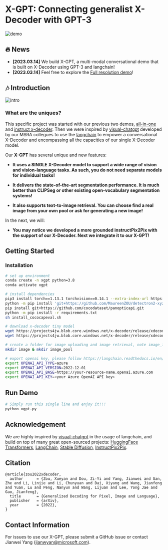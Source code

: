 # X-GPT: Connecting generalist X-Decoder with GPT-3

![demo](https://user-images.githubusercontent.com/11957155/225451614-62c6f129-5c4a-4706-971c-0c90024a2bfa.gif)

## :fire: News

* **[2023.03.14]** We build X-GPT, a multi-modal conversational demo that is built on X-Decoder using GPT-3 and langchain!
* **[2023.03.14]** Feel free to explore the [Full resolution demo](https://youtu.be/GopwIdLb6GU)!

## :notes: Introduction

![intro](https://user-images.githubusercontent.com/11957155/225476626-80ba3c57-f831-41dd-8a66-6516b93e7bc9.png)

### What are the uniques?

This specific project was started with our previous two demos, [all-in-one](https://huggingface.co/spaces/xdecoder/Demo) and [instruct x-decoder](https://huggingface.co/spaces/xdecoder/Instruct-X-Decoder). Then we were inspired by [visual-chatgpt](https://github.com/microsoft/visual-chatgpt) developed by our MSRA collegues to use the [langchain](https://github.com/hwchase17/langchain) to empower a conversational X-Decoder and encompassing all the capacities of our single X-Decoder model.

Our **X-GPT** has several unique and new features:

* **It uses a SINGLE X-Decoder model to support a wide range of vision and vision-language tasks. As such, you do not need separate models for individual tasks!**

* **It delivers the state-of-the-art segmentation performance. It is much better than CLIPSeg or other existing open-vocabulary segmentation systems!**

* **It also supports text-to-image retrieval. You can choose find a real image from your own pool or ask for generating a new image!**

In the next, we will:

* **You may notice we developed a more grounded instructPix2Pix with the support of our X-Decoder. Next we integrate it to our X-GPT!**

## Getting Started

### Installation
```sh
# set up environment
conda create -n xgpt python=3.8
conda activate xgpt

# install dependencies
pip3 install torch==1.13.1 torchvision==0.14.1 --extra-index-url https://download.pytorch.org/whl/cu113
python -m pip install 'git+https://github.com/MaureenZOU/detectron2-xyz.git'
pip install git+https://github.com/cocodataset/panopticapi.git
python -m pip install -r requirements.txt
sh install_cococapeval.sh

# download x-decoder tiny model
wget https://projects4jw.blob.core.windows.net/x-decoder/release/xdecoder_focalt_last_novg.pt
wget https://projects4jw.blob.core.windows.net/x-decoder/release/xdecoder_focalt_vqa.pt

# create a folder for image uploading and image retrieval, note image_folder is for image retrieval, image is for cache
mkdir image & mkdir image_pool

# export openai key, please follow https://langchain.readthedocs.io/en/latest/modules/llms/integrations/azure_openai_example.html
export OPENAI_API_TYPE=azure
export OPENAI_API_VERSION=2022-12-01
export OPENAI_API_BASE=https://your-resource-name.openai.azure.com
export OPENAI_API_KEY=<your Azure OpenAI API key>

```

## Run Demo
```sh
# Simply run this single line and enjoy it!!!
python xgpt.py
```

## Acknowledgement

We are highly inspired by [visual-chatgpt](https://github.com/microsoft/visual-chatgpt) in the usage of langchain, and build on top of many great open-sourced projects: [HuggingFace Transformers](https://github.com/huggingface), [LangChain](https://github.com/hwchase17/langchain), [Stable Diffusion](https://github.com/CompVis/stable-diffusion), [InstructPix2Pix](https://github.com/timothybrooks/instruct-pix2pix).

## Citation
```
@article{zou2022xdecoder,
  author      = {Zou, Xueyan and Dou, Zi-Yi and Yang, Jianwei and Gan, Zhe and Li, Linjie and Li, Chunyuan and Dai, Xiyang and Wang, Jianfeng and Yuan, Lu and Peng, Nanyun and Wang, Lijuan and Lee, Yong Jae and Gao, Jianfeng},
  title       = {Generalized Decoding for Pixel, Image and Language},
  publisher   = {arXiv},
  year        = {2022},
}
```

## Contact Information

For issues to use our X-GPT, please submit a GitHub issue or contact Jianwei Yang (jianwyan@microsoft.com).
